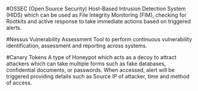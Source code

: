 #OSSEC (Open Source Security)
Host-Based Intrusion Detection System (HIDS) which can be used as File Integrity Monitoring (FIM), checking for Rootkits and active response to take immediate actions based on triggered alerts.

#Nessus
Vulnerability Assessment Tool to perform continuous vulnerability identification, assessment and reporting across systems.

#Canary Tokens
A type of Honeypot which acts as a decoy to attract attackers which can take multiple forms such as fake databases, confidential documents, or passwords.
When accessed, alert will be triggered providing details such as Source IP of attacker, time and method of access.
